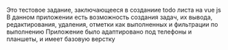 Это тестовое задание, заключающееся в созданиие todo листа на vue js
В данном приложении есть возможность создания задач, их вывода, редактирования, удаления, отметки как выполненных и фильтрации по выполнению
Приложение было адаптировано под телефоны и планшеты, и имеет базовую верстку
